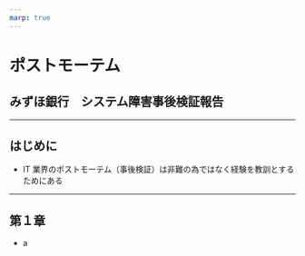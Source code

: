 ```yaml
---
marp: true
---
```


# ポストモーテム

## みずほ銀行　システム障害事後検証報告

---

## はじめに

- IT 業界のポストモーテム（事後検証）は非難の為ではなく経験を教訓とするためにある

---

## 第１章

- a
